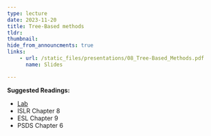 ```yaml
---
type: lecture
date: 2023-11-20
title: Tree-Based methods
tldr: 
thumbnail: 
hide_from_announcments: true
links: 
    - url: /static_files/presentations/08_Tree-Based_Methods.pdf
      name: Slides

---
```

**Suggested Readings:**
- [Lab](https://github.com/phonchi/ISLP_labs/blob/main/Ch08-baggboost-lab.ipynb)
- ISLR Chapter 8
- ESL Chapter 9
- PSDS Chapter 6
